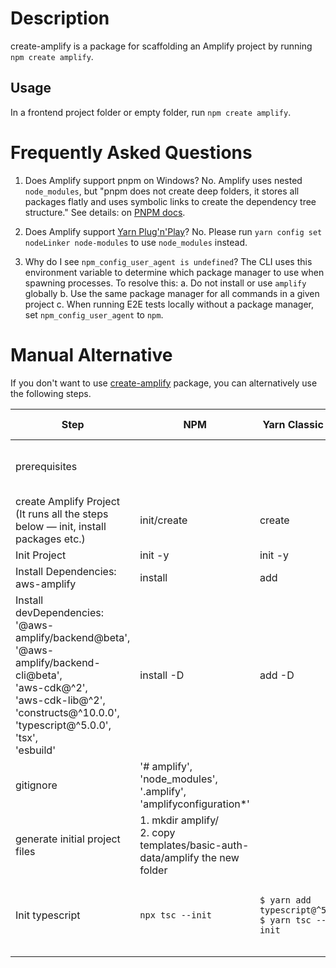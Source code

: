 # Description

create-amplify is a package for scaffolding an Amplify project by running `npm create amplify`.

## Usage

In a frontend project folder or empty folder, run `npm create amplify`.

# Frequently Asked Questions

1. Does Amplify support pnpm on Windows?
   No. Amplify uses nested `node_modules`, but "pnpm does not create deep folders, it stores all packages flatly and uses symbolic links to create the dependency tree structure." See details: on [PNPM docs](https://pnpm.io/faq#but-the-nested-node_modules-approach-is-incompatible-with-windows).

2. Does Amplify support [Yarn Plug'n'Play](https://yarnpkg.com/features/pnp)?
   No. Please run `yarn config set nodeLinker node-modules` to use `node_modules` instead.

3. Why do I see `npm_config_user_agent is undefined`?
   The CLI uses this environment variable to determine which package manager to use when spawning processes. To resolve this:
   a. Do not install or use `amplify` globally
   b. Use the same package manager for all commands in a given project
   c. When running E2E tests locally without a package manager, set `npm_config_user_agent` to `npm`.

# Manual Alternative

If you don't want to use [create-amplify](https://www.npmjs.com/package/create-amplify) package, you can alternatively use the following steps.

| Step                                                                                                                                                                                                       | NPM                                                                             | Yarn Classic                                        | Yarn Modern                                                               | PNPM                                               |
| ---------------------------------------------------------------------------------------------------------------------------------------------------------------------------------------------------------- | ------------------------------------------------------------------------------- | --------------------------------------------------- | ------------------------------------------------------------------------- | -------------------------------------------------- |
| prerequisites                                                                                                                                                                                              |                                                                                 |                                                     | `$ yarn config set nodeLinker node-modules`                               |                                                    |
| create Amplify Project <br> (It runs all the steps below — init, install packages etc.)                                                                                                                    | init/create                                                                     | create                                              | create                                                                    | create                                             |
| Init Project                                                                                                                                                                                               | init -y                                                                         | init -y                                             | init -y                                                                   | init                                               |
| Install Dependencies: <br> aws-amplify                                                                                                                                                                     | install                                                                         | add                                                 | add                                                                       | add                                                |
| Install devDependencies:<br>'@aws-amplify/backend@beta',<br>'@aws-amplify/backend-cli@beta',<br>'aws-cdk@^2',<br>'aws-cdk-lib@^2',<br>'constructs@^10.0.0',<br>'typescript@^5.0.0',<br>'tsx',<br>'esbuild' | install -D                                                                      | add -D                                              | add -D                                                                    | add -D                                             |
| gitignore                                                                                                                                                                                                  | '# amplify',<br>'node_modules',<br>'.amplify',<br>'amplifyconfiguration\*'      |
| generate initial project files                                                                                                                                                                             | 1. mkdir amplify/ <br> 2. copy templates/basic-auth-data/amplify the new folder |
| Init typescript                                                                                                                                                                                            | `npx tsc --init`                                                                | `$ yarn add typescript@^5` <br> `$ yarn tsc --init` | `$ touch yarn.lock` <br>`$ yarn add -D typescript`<br> `$ yarn tsc —init` | `$ pnpm add -D typescript` <br>`$ pnpm tsc --init` |
|                                                                                                                                                                                                            |                                                                                 |                                                     |                                                                           |                                                    |
